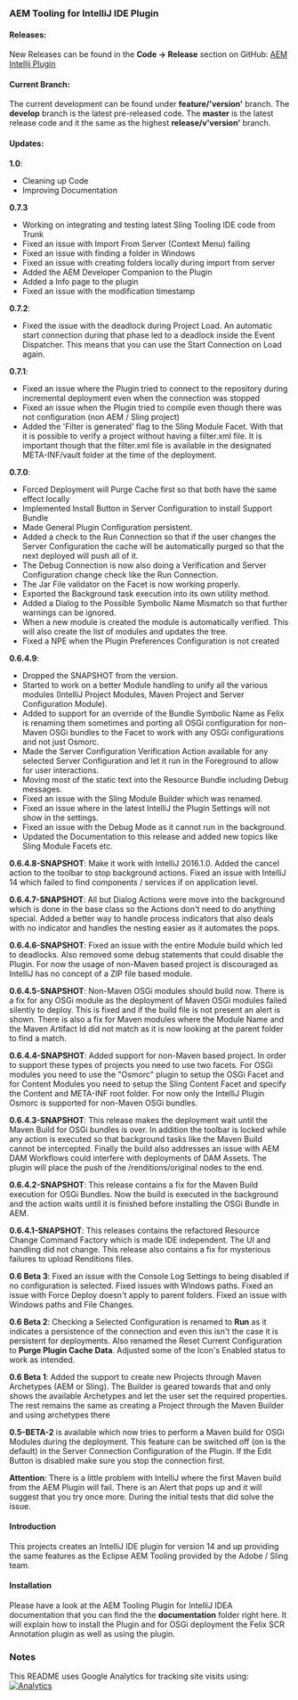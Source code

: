 ### AEM Tooling for IntelliJ IDE Plugin

#### Releases:

New Releases can be found in the **Code -> Release** section on
GitHub: [AEM Intellij Plugin](https://github.com/headwirecom/aem-ide-tooling-4-intellij)

#### Current Branch:

The current development can be found under **feature/'version'** branch.
The **develop** branch is the latest pre-released code.
The **master** is the latest release code and it the same as the highest
**release/v'version'** branch.

#### Updates:

**1.0**:
* Cleaning up Code
* Improving Documentation

**0.7.3**
* Working on integrating and testing latest Sling Tooling IDE code from Trunk
* Fixed an issue with Import From Server (Context Menu) failing
* Fixed an issue with finding a folder in Windows
* Fixed an issue with creating folders locally during import from server
* Added the AEM Developer Companion to the Plugin
* Added a Info page to the plugin
* Fixed an issue with the modification timestamp

**0.7.2**:
* Fixed the issue with the deadlock during Project Load. An automatic start connection during
  that phase led to a deadlock inside the Event Dispatcher. This means that you can use the
  Start Connection on Load again.

**0.7.1**:
* Fixed an issue where the Plugin tried to connect to the repository during incremental deployment
  even when the connection was stopped
* Fixed an issue when the Plugin tried to compile even though there was not configuration
  (non AEM / Sling project)
* Added the 'Filter is generated' flag to the Sling Module Facet. With that it is possible to verify
  a project without having a filter.xml file. It is important though that the filter.xml file is
  available in the designated META-INF/vault folder at the time of the deployment.

**0.7.0**:
* Forced Deployment will Purge Cache first so that both have the same effect locally
* Implemented Install Button in Server Configuration to install Support Bundle
* Made General Plugin Configuration persistent.
* Added a check to the Run Connection so that if the user changes the Server Configuration the
  cache will be automatically purged so that the next deployed will push all of it.
* The Debug Connection is now also doing a Verification and Server Configuration change check
  like the Run Connection.
* The Jar File validator on the Facet is now working properly.
* Exported the Background task execution into its own utility method.
* Added a Dialog to the Possible Symbolic Name Mismatch so that further warnings can be ignored.
* When a new module is created the module is automatically verified. This will also create the
  list of modules and updates the tree.
* Fixed a NPE when the Plugin Preferences Configuration is not created

**0.6.4.9**:
* Dropped the SNAPSHOT from the version.  
* Started to work on a better Module handling to unify
  all the various modules (IntelliJ Project Modules, Maven Project and Server Configuration Module).  
* Added to support for an override of the Bundle Symbolic Name as Felix is renaming them sometimes and
  porting all OSGi configuration for non-Maven OSGi bundles to the Facet to work with any OSGi
  configurations and not just Osmorc.  
* Made the Server Configuration Verification Action available for any selected Server Configuration
  and let it run in the Foreground to allow for user interactions.  
* Moving most of the static text into the Resource Bundle including Debug messages.
* Fixed an issue with the Sling Module Builder which was renamed.  
* Fixed an issue where in the latest IntelliJ the Plugin Settings will not show in the settings.  
* Fixed an issue with the Debug Mode as it cannot run in the background.  
* Updated the Documentation to this release and added new topics like Sling Module Facets etc.  

**0.6.4.8-SNAPSHOT**: Make it work with IntelliJ 2016.1.0. Added the cancel action to the toolbar
                      to stop background actions. Fixed an issue with IntelliJ 14 which failed to find
                      components / services if on application level.

**0.6.4.7-SNAPSHOT**: All but Dialog Actions were move into the background which is done in the base
                      class so the Actions don't need to do anything special. Added a better way to
                      handle process indicators that also deals with no indicator and handles the nesting
                      easier as it automates the pops.

**0.6.4.6-SNAPSHOT**: Fixed an issue with the entire Module build which led to deadlocks. Also removed some
                      debug statements that could disable the Plugin. For now the usage of non-Maven based
                      project is discouraged as IntelliJ has no concept of a ZIP file based module.

**0.6.4.5-SNAPSHOT**: Non-Maven OSGi modules should build now. There is a fix for any OSGi module as the
                      deployment of Maven OSGi modules failed silently to deploy. This is fixed and if the
                      build file is not present an alert is shown.
                      There is also a fix for Maven modules where the Module Name and the Maven Artifact Id
                      did not match as it is now looking at the parent folder to find a match.

**0.6.4.4-SNAPSHOT**: Added support for non-Maven based project. In order to support these types of projects
                      you need to use two facets. For OSGi modules you need to use the "Osmorc" plugin
                      to setup the OSGi Facet and for Content Modules you need to setup the Sling Content
                      Facet and specify the Content and META-INF root folder.
                      For now only the IntelliJ Plugin Osmorc is supported for non-Maven OSGi bundles.

**0.6.4.3-SNAPSHOT**: This release makes the deployment wait until the Maven Build for OSGi bundles is over.
                      In addition the toolbar is locked while any action is executed so that background tasks
                      like the Maven Build cannot be intercepted. Finally the build also addresses an issue
                      with AEM DAM Workflows could interfere with deployments of DAM Assets. The plugin will
                      place the push of the /renditions/original nodes to the end.

**0.6.4.2-SNAPSHOT**: This release contains a fix for the Maven Build execution for OSGi Bundles. Now the build
                      is executed in the background and the action waits until it is finished before installing
                      the OSGi Bundle in AEM.

**0.6.4.1-SNAPSHOT**: This releases contains the refactored Resource Change Command Factory which is made
IDE independent. The UI and handling did not change. This release also contains a fix for mysterious failures to
upload Renditions files.

**0.6 Beta 3**: Fixed an issue with the Console Log Settings to being disabled if no configuration is selected.
Fixed issues with Windows paths. Fixed an issue with Force Deploy doesn't apply to parent folders.
Fixed an issue with Windows paths and File Changes.

**0.6 Beta 2**: Checking a Selected Configuration is renamed to **Run** as it indicates a persistence of the connection
and even this isn't the case it is persistent for deployments.
Also renamed the Reset Current Configuration to **Purge Plugin Cache Data**.
Adjusted some of the Icon's Enabled status to work as intended.

**0.6 Beta 1**: Added the support to create new Projects through Maven Archetypes (AEM or Sling). The Builder
is geared towards that and only shows the available Archetypes and let the user set the
required properties. The rest remains the same as creating a Project through the Maven Builder
and using archetypes there

**0.5-BETA-2** is available which now tries to perform a Maven build for OSGi Modules during the deployment. This feature
can be switched off (on is the default) in the Server Connection Configuration of the Plugin. If the Edit Button is
disabled make sure you stop the connection first.

**Attention**: There is a little problem with IntelliJ where the first Maven build from the AEM Plugin will fail. There
is an Alert that pops up and it will suggest that you try once more. During the initial tests that did solve the issue.

#### Introduction

This projects creates an IntelliJ IDE plugin for version 14 and up providing the same features as the Eclipse AEM Tooling provided by the Adobe / Sling team.

#### Installation

Please have a look at the AEM Tooling Plugin for IntelliJ IDEA documentation that you can find the the **documentation** folder right here. It will explain how to install the Plugin and for OSGi deployment the Felix SCR Annotation plugin as well as using the plugin.

### Notes

This README uses Google Analytics for tracking site visits using: [![Analytics](https://ga-beacon.appspot.com/UA-72395016-3/headwirecom/aem-ide-tooling-4-intellij/readme)](https://github.com/igrigorik/ga-beacon)